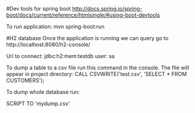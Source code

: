 




#Dev tools for spring boot
http://docs.spring.io/spring-boot/docs/current/reference/htmlsingle/#using-boot-devtools

To run application:
mvn spring-boot:run 


#H2 database
Once the application is running we can query go to
http://localhost:8080/h2-console/

Url to connect: jdbc:h2:mem:testdb
user: sa

To dump a table to a csv file run this command in the console. The file will appear in project directory:
CALL CSVWRITE('test.csv', 'SELECT * FROM CUSTOMERS');

To dump whole database run:

SCRIPT TO 'mydump.csv'
